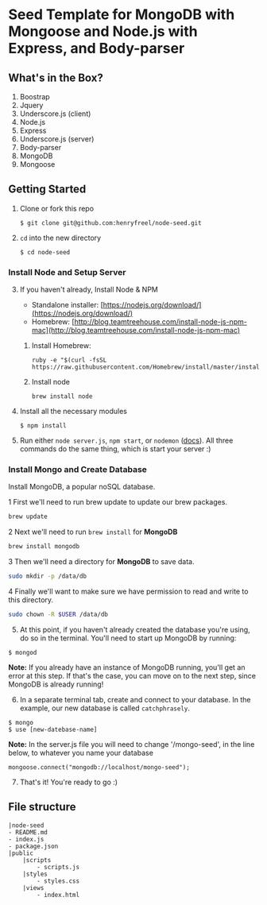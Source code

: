 # Seed Template for MongoDB with Mongoose and Node.js with Express, and Body-parser

## What's in the Box?

1. Boostrap
2. Jquery
3. Underscore.js (client)
4. Node.js
5. Express
6. Underscore.js (server)
7. Body-parser
8. MongoDB
9. Mongoose



## Getting Started 

1. Clone or fork this repo
	```
	$ git clone git@github.com:henryfreel/node-seed.git
	```

2. `cd` into the new directory
	```
	$ cd node-seed
	```

### Install Node and Setup Server

3. If you haven't already, Install Node & NPM
 	* Standalone installer: [https://nodejs.org/download/](https://nodejs.org/download/)
 	* Homebrew: [http://blog.teamtreehouse.com/install-node-js-npm-mac](http://blog.teamtreehouse.com/install-node-js-npm-mac)
 	
    1. Install Homebrew:

        ```
        ruby -e "$(curl -fsSL https://raw.githubusercontent.com/Homebrew/install/master/install)"
        ```

    2. Install node

        ```
        brew install node
        ```

4. Install all the necessary modules
	```
	$ npm install
	```

5. Run either `node server.js`, `npm start`, or `nodemon` (<a href="http://nodemon.io" target="_blank">docs</a>). All three commands do the same thing, which is start your server :)

### Install Mongo and Create Database

Install MongoDB, a popular noSQL database.

1 First we'll need to run brew update to update our brew packages.

  ```bash
  brew update
  ```
2 Next we'll need to run `brew install` for **MongoDB**

  ```bash
  brew install mongodb
  ```

3 Then we'll need a directory for **MongoDB** to save data.

  ```bash
  sudo mkdir -p /data/db
  ```

4 Finally we'll want to make sure we have permission to read and write to this directory.

  ```bash
  sudo chown -R $USER /data/db
  ```

5. At this point, if you haven't already created the database you're using, do so in the terminal. You'll need to start up MongoDB by running:

  ```
  $ mongod
  ```

  **Note:** If you already have an instance of MongoDB running, you'll get an error at this step. If that's the case, you can move on to the next step, since MongoDB is already running!

6. In a separate terminal tab, create and connect to your database. In the example, our new database is called `catchphrasely`.

  ```
  $ mongo
  $ use [new-datebase-name]
  ```
  **Note:** In the server.js file you will need to change '/mongo-seed', in the line below, to whatever you name your database

  ```
  mongoose.connect("mongodb://localhost/mongo-seed");
  ```

7. That's it! You're ready to go :)

## File structure

```
|node-seed
- README.md
- index.js
- package.json
|public
	|scripts
		- scripts.js
	|styles
		- styles.css
	|views
		- index.html

```